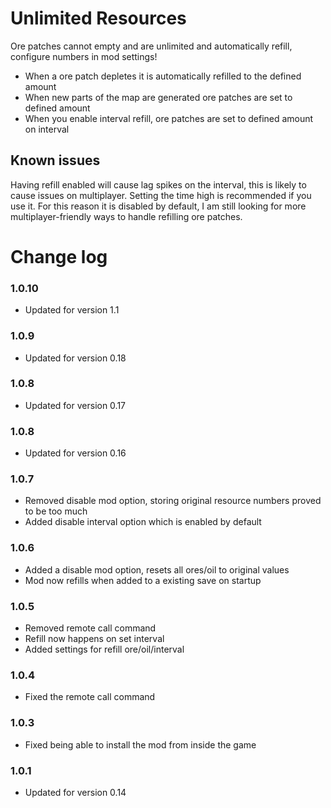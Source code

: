# Unlimited Resources

Ore patches cannot empty and are unlimited and automatically refill, configure numbers in mod settings!

- When a ore patch depletes it is automatically refilled to the defined amount
- When new parts of the map are generated ore patches are set to defined amount
- When you enable interval refill, ore patches are set to defined amount on interval

## Known issues

Having refill enabled will cause lag spikes on the interval, this is likely to cause issues on multiplayer. Setting the time high is recommended if you use it. For this reason it is disabled by default, I am still looking for more multiplayer-friendly ways to handle refilling ore patches.

# Change log

### 1.0.10

- Updated for version 1.1

### 1.0.9

- Updated for version 0.18

### 1.0.8

- Updated for version 0.17

### 1.0.8

- Updated for version 0.16

### 1.0.7

- Removed disable mod option, storing original resource numbers proved to be too much
- Added disable interval option which is enabled by default

### 1.0.6

- Added a disable mod option, resets all ores/oil to original values
- Mod now refills when added to a existing save on startup

### 1.0.5

- Removed remote call command
- Refill now happens on set interval
- Added settings for refill ore/oil/interval

### 1.0.4

- Fixed the remote call command

### 1.0.3

- Fixed being able to install the mod from inside the game

### 1.0.1

- Updated for version 0.14
